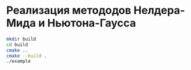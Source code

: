 # Реализация метододов Нелдера-Мида и Ньютона-Гаусса

```bash
mkdir build
cd build 
cmake ..
cmake --build .
./example
``` 